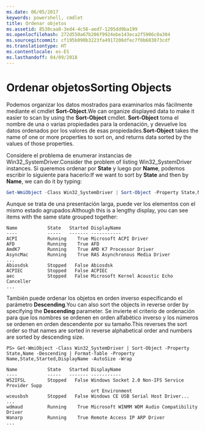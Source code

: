```yaml
---
ms.date: 06/05/2017
keywords: powershell, cmdlet
title: Ordenar objetos
ms.assetid: 8530caa8-3ed4-4c56-aed7-1295dd9ba199
ms.openlocfilehash: 272d550a67b206f9924ebe143eca2f5906c0a304
ms.sourcegitcommit: cf195b090b3223fa4917206dfec7f0b603873cdf
ms.translationtype: HT
ms.contentlocale: es-ES
ms.lasthandoff: 04/09/2018
---
```

# <a name="sorting-objects"></a><span data-ttu-id="648b1-103">Ordenar objetos</span><span class="sxs-lookup"><span data-stu-id="648b1-103">Sorting Objects</span></span>

<span data-ttu-id="648b1-104">Podemos organizar los datos mostrados para examinarlos más fácilmente mediante el cmdlet **Sort-Object**.</span><span class="sxs-lookup"><span data-stu-id="648b1-104">We can organize displayed data to make it easier to scan by using the **Sort-Object** cmdlet.</span></span> <span data-ttu-id="648b1-105">**Sort-Object** toma el nombre de una o varias propiedades para la ordenación, y devuelve los datos ordenados por los valores de esas propiedades.</span><span class="sxs-lookup"><span data-stu-id="648b1-105">**Sort-Object** takes the name of one or more properties to sort on, and returns data sorted by the values of those properties.</span></span>

<span data-ttu-id="648b1-106">Considere el problema de enumerar instancias de Win32_SystemDriver.</span><span class="sxs-lookup"><span data-stu-id="648b1-106">Consider the problem of listing Win32_SystemDriver instances.</span></span> <span data-ttu-id="648b1-107">Si queremos ordenar por **State** y luego por **Name**, podemos escribir lo siguiente para hacerlo:</span><span class="sxs-lookup"><span data-stu-id="648b1-107">If we want to sort by **State** and then by **Name**, we can do it by typing:</span></span>

```powershell
Get-WmiObject -Class Win32_SystemDriver | Sort-Object -Property State,Name | Format-Table -Property Name,State,Started,DisplayName -AutoSize -Wrap
```

<span data-ttu-id="648b1-108">Aunque se trata de una presentación larga, puede ver los elementos con el mismo estado agrupados:</span><span class="sxs-lookup"><span data-stu-id="648b1-108">Although this is a lengthy display, you can see items with the same state grouped together:</span></span>

```output
Name           State   Started DisplayName
----           -----   ------- -----------
ACPI           Running    True Microsoft ACPI Driver
AFD            Running    True AFD
AmdK7          Running    True AMD K7 Processor Driver
AsyncMac       Running    True RAS Asynchronous Media Driver
...
Abiosdsk       Stopped   False Abiosdsk
ACPIEC         Stopped   False ACPIEC
aec            Stopped   False Microsoft Kernel Acoustic Echo Canceller
...
```

<span data-ttu-id="648b1-109">También puede ordenar los objetos en orden inverso especificando el parámetro **Descending**.</span><span class="sxs-lookup"><span data-stu-id="648b1-109">You can also sort the objects in reverse order by specifying the **Descending** parameter.</span></span> <span data-ttu-id="648b1-110">Se invierte el criterio de ordenación para que los nombres se ordenen en orden alfabético inverso y los números se ordenen en orden descendente por su tamaño.</span><span class="sxs-lookup"><span data-stu-id="648b1-110">This reverses the sort order so that names are sorted in reverse alphabetical order and numbers are sorted by descending size.</span></span>

```
PS> Get-WmiObject -Class Win32_SystemDriver | Sort-Object -Property State,Name -Descending | Format-Table -Property Name,State,Started,DisplayName -AutoSize -Wrap

Name           State   Started DisplayName
----           -----   ------- -----------
WS2IFSL        Stopped   False Windows Socket 2.0 Non-IFS Service Provider Supp
                               ort Environment
wceusbsh       Stopped   False Windows CE USB Serial Host Driver...
...
wdmaud         Running    True Microsoft WINMM WDM Audio Compatibility Driver
Wanarp         Running    True Remote Access IP ARP Driver
...
```